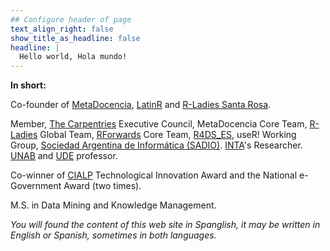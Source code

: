 ```yaml
---
## Configure header of page
text_align_right: false
show_title_as_headline: false
headline: |
  Hello world, Hola mundo! 
---
```


<!-- this is a subheadline -->
__In short:__ 

Co-founder of [MetaDocencia](https://www.metadocencia.org/), [LatinR](https://latin-r.com/) and [R-Ladies Santa Rosa](https://www.meetup.com/es/rladies-santa-rosa/).

Member, [The Carpentries](https://carpentries.org/) Executive Council, MetaDocencia Core Team, [R-Ladies](https://rladies.org/) Global Team, [RForwards](https://forwards.github.io/) Core Team, [R4DS_ES](https://github.com/cienciadedatos), useR! Working Group, [Sociedad Argentina de Informática (SADIO)](https://www.sadio.org.ar/).
[INTA](https://www.argentina.gob.ar/inta)'s Researcher. [UNAB](https://www.unab.edu.ar/) and [UDE](https://www.fca-ude.edu.uy/) professor.

Co-winner of [CIALP](http://cialp.com.ar/) Technological Innovation Award and the National e-Government Award (two times).

M.S. in Data Mining and Knowledge Management.

_You will found the content of this web site in Spanglish, it may be written in English or Spanish, sometimes in both languages._

